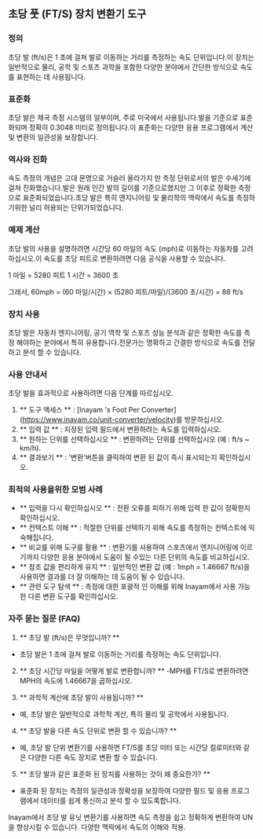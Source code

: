 ## 초당 풋 (FT/S) 장치 변환기 도구

### 정의
초당 발 (ft/s)은 1 초에 걸쳐 발로 이동하는 거리를 측정하는 속도 단위입니다.이 장치는 일반적으로 물리, 공학 및 스포츠 과학을 포함한 다양한 분야에서 간단한 방식으로 속도를 표현하는 데 사용됩니다.

### 표준화
초당 발은 제국 측정 시스템의 일부이며, 주로 미국에서 사용됩니다.발을 기준으로 표준화되며 정확히 0.3048 미터로 정의됩니다.이 표준화는 다양한 응용 프로그램에서 계산 및 변환의 일관성을 보장합니다.

### 역사와 진화
속도 측정의 개념은 고대 문명으로 거슬러 올라가지 만 측정 단위로서의 발은 수세기에 걸쳐 진화했습니다.발은 원래 인간 발의 길이를 기준으로했지만 그 이후로 정확한 측정으로 표준화되었습니다.초당 발은 특히 엔지니어링 및 물리학의 맥락에서 속도를 측정하기위한 널리 허용되는 단위가되었습니다.

### 예제 계산
초당 발의 사용을 설명하려면 시간당 60 마일의 속도 (mph)로 이동하는 자동차를 고려하십시오.이 속도를 초당 피트로 변환하려면 다음 공식을 사용할 수 있습니다.

1 마일 = 5280 피트
1 시간 = 3600 초

그래서,
60mph = (60 마일/시간) × (5280 피트/마일)/(3600 초/시간) = 88 ft/s

### 장치 사용
초당 발은 자동차 엔지니어링, 공기 역학 및 스포츠 성능 분석과 같은 정확한 속도를 측정 해야하는 분야에서 특히 유용합니다.전문가는 명확하고 간결한 방식으로 속도를 전달하고 분석 할 수 있습니다.

### 사용 안내서
초당 발을 효과적으로 사용하려면 다음 단계를 따르십시오.
1. ** 도구 액세스 ** : [Inayam 's Foot Per Converter] (https://www.inayam.co/unit-converter/velocity)를 방문하십시오.
2. ** 입력 값 ** : 지정된 입력 필드에서 변환하려는 속도를 입력하십시오.
3. ** 원하는 단위를 선택하십시오 ** : 변환하려는 단위를 선택하십시오 (예 : ft/s ~ km/h).
4. ** 결과보기 ** : '변환'버튼을 클릭하여 변환 된 값이 즉시 표시되는지 확인하십시오.

### 최적의 사용을위한 모범 사례
- ** 입력을 다시 확인하십시오 ** : 전환 오류를 피하기 위해 입력 한 값이 정확한지 확인하십시오.
- ** 컨텍스트 이해 ** : 적절한 단위를 선택하기 위해 속도를 측정하는 컨텍스트에 익숙해집니다.
- ** 비교를 위해 도구를 활용 ** : 변환기를 사용하여 스포츠에서 엔지니어링에 이르기까지 다양한 응용 분야에서 도움이 될 수있는 다른 단위의 속도를 비교하십시오.
- ** 참조 값을 편리하게 유지 ** : 일반적인 변환 값 (예 : 1mph = 1.46667 ft/s)을 사용하면 결과를 더 잘 이해하는 데 도움이 될 수 있습니다.
- ** 관련 도구 탐색 ** : 측정에 대한 포괄적 인 이해를 위해 Inayam에서 사용 가능한 다른 변환 도구를 확인하십시오.

### 자주 묻는 질문 (FAQ)

1. ** 초당 발 (ft/s)은 무엇입니까? **
- 초당 발은 1 초에 걸쳐 발로 이동하는 거리를 측정하는 속도 단위입니다.

2. ** 초당 시간당 마일을 어떻게 발로 변환합니까? **
-MPH를 FT/S로 변환하려면 MPH의 속도에 1.46667을 곱하십시오.

3. ** 과학적 계산에 초당 발이 사용됩니까? **
- 예, 초당 발은 일반적으로 과학적 계산, 특히 물리 및 공학에서 사용됩니다.

4. ** 초당 발을 다른 속도 단위로 변환 할 수 있습니까? **
- 예, 초당 발 단위 변환기를 사용하면 FT/S를 초당 미터 또는 시간당 킬로미터와 같은 다양한 다른 속도 장치로 변환 할 수 있습니다.

5. ** 초당 발과 같은 표준화 된 장치를 사용하는 것이 왜 중요한가? **
- 표준화 된 장치는 측정의 일관성과 정확성을 보장하여 다양한 필드 및 응용 프로그램에서 데이터를 쉽게 통신하고 분석 할 수 있도록합니다.

Inayam에서 초당 발 유닛 변환기를 사용하면 속도 측정을 쉽고 정확하게 변환하여 UN을 향상시킬 수 있습니다. 다양한 맥락에서 속도의 이해와 적용.